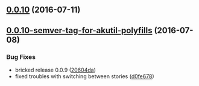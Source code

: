 <a name="0.0.10"></a>
## [0.0.10](https://bitbucket.org/atlassian/https://bitbucket.org/atlassian/atlaskit/compare/0.0.10-semver-tag-for-akutil-polyfills...v0.0.10) (2016-07-11)



<a name="0.0.10-semver-tag-for-akutil-polyfills"></a>
## [0.0.10-semver-tag-for-akutil-polyfills](https://bitbucket.org/atlassian/https://bitbucket.org/atlassian/atlaskit/compare/d0fe678...0.0.10-semver-tag-for-akutil-polyfills) (2016-07-08)


### Bug Fixes

* bricked release 0.0.9 ([20604da](https://bitbucket.org/atlassian/https://bitbucket.org/atlassian/atlaskit/commits/20604da))
* fixed troubles with switching between stories ([d0fe678](https://bitbucket.org/atlassian/https://bitbucket.org/atlassian/atlaskit/commits/d0fe678))




